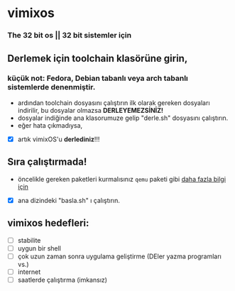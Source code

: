 # vimixos
### The 32 bit os || 32 bit sistemler için
## Derlemek için toolchain klasörüne girin,
### küçük not: Fedora, Debian tabanlı veya arch tabanlı sistemlerde denenmiştir.
- ardından toolchain dosyasını çalıştırın ilk olarak gereken dosyaları indirilir, bu dosyalar olmazsa **DERLEYEMEZSİNİZ!**
- dosyalar indiğinde ana klasorumuze gelip "derle.sh" dosyasını çalıştırın.
- eğer hata çıkmadıysa,
- [X] artık vimixOS'u **derlediniz**!!!
## Sıra çalıştırmada!
- öncelikle gereken paketleri kurmalısınız `qemu` paketi gibi [daha fazla bilgi için](https://github.com/nanobyte-dev/nanobyte_os#building)
- [X] ana dizindeki "basla.sh" ı çalıştırın.

## vimixos hedefleri:
- [ ] stabilite
- [ ] uygun bir shell
- [ ] çok uzun zaman sonra uygulama geliştirme (DEler yazma programları vs.)
- [ ] internet
- [ ] saatlerde çalıştırma (imkansız)
